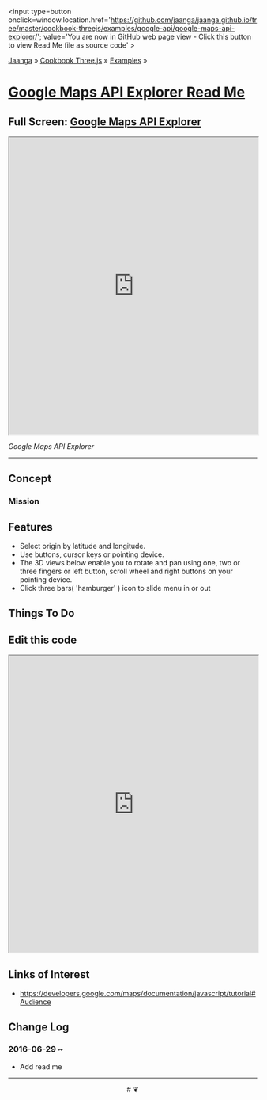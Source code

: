 <span style=display:none; >[You are now in GitHub source code view - click this link to view Read Me file as a web page]
( http://jaanga.github.io/cookbook-threejs/examples/google-api/google-maps-api-explorer/index.html#readme.md "View file as a web page." ) </span>
<input type=button onclick=window.location.href='https://github.com/jaanga/jaanga.github.io/tree/master/cookbook-threejs/examples/google-api/google-maps-api-explorer/'; value='You are now in GitHub web page view - Click this button to view Read Me file as source code' >

[Jaanga]( http://jaanga.github.io ) &raquo; [Cookbook Three.js]( http://jaanga.github.io/cookbook-threejs/  ) &raquo;
[Examples]( https://jaanga.github.io/cookbook-threejs/examples/ ) &raquo;

[Google Maps API Explorer Read Me]( http://jaanga.github.io/cookbook-threejs/examples/google-api/google-maps-api-explorer/index.html#readme.md )
===

## Full Screen: [ Google Maps API Explorer ]( https://jaanga.github.io/cookbook-threejs/examples/google-api/google-maps-api-explorer/index.html )


<img src="" style=display:none; width=800 >

<iframe src=https://jaanga.github.io/cookbook-threejs/examples/google-api/google-maps-api-explorer/index.html width=100% height=600px ></iframe>

_Google Maps API Explorer_

***

## Concept

### Mission



## Features

* Select origin by latitude and longitude.
* Use buttons, cursor keys or pointing device.
* The 3D views below enable you to rotate and pan using one, two or three fingers or left button, scroll wheel and right buttons on your pointing device. 
* Click three bars( 'hamburger' ) icon to slide menu in or out


## Things To Do


## Edit this code


<iframe src='https://jaanga.github.io/cookbook-html/examples/libraries/ace-editor/ace-view-r1.html#
	https://jaanga.github.io/cookbook-threejs/examples/google-api/google-maps-api-explorer/google-maps-api-explorer-r1.html' width=100% height=600 ></iframe>

## Links of Interest

* https://developers.google.com/maps/documentation/javascript/tutorial#Audience





## Change Log

### 2016-06-29 ~ 

* Add read me


***

<center title='Jaanga ~ your 3D happy place' >
# <a href=javascript:window.scrollTo(0,0); style=text-decoration:none; > ❦ </a>
</center>